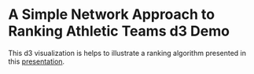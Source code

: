 # A Simple Network Approach to Ranking Athletic Teams d3 Demo

This d3 visualization is helps to illustrate a ranking algorithm presented in this [presentation](https://github.com/andrew-lee2/research_to_d3/blob/master/ranking%20talk.ppt). 
